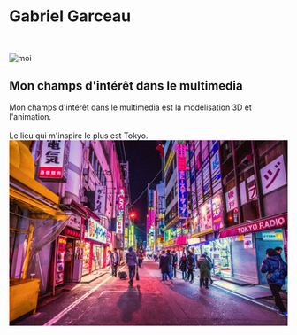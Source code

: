 
# Gabriel Garceau 
<br>

![moi](/Exercice_sem01/image/moi.JPG)

## Mon champs d'intérêt dans le multimedia 
Mon champs d'intérêt dans le multimedia est la modelisation 3D et l'animation.
<br>
<br>
Le lieu qui m'inspire le plus est Tokyo.
![tokyo](/Exercice_sem01/image/tokyo.jpg)
